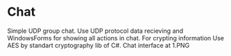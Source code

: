 # Chat
Simple UDP group chat. Use UDP protocol data recieving and WindowsForms for showing all actions in chat.
For crypting information Use AES by standart cryptography lib of C#.
Chat interface at 1.PNG

